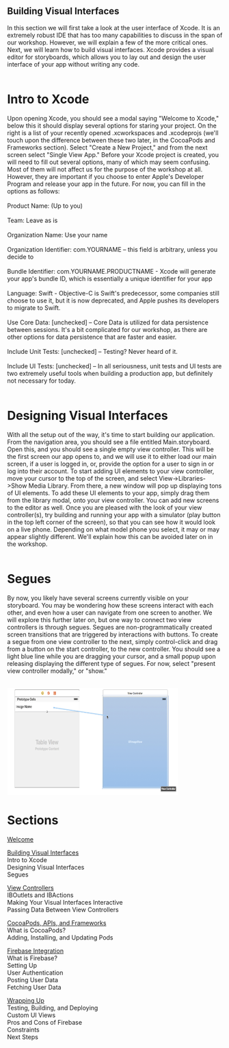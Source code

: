 ## Building Visual Interfaces
In this section we will first take a look at the user interface of Xcode. It is an extremely robust IDE that has too many capabilities to discuss in the span of our workshop. However, we will explain a few of the more critical ones. Next, we will learn how to build visual interfaces. Xcode provides a visual editor for storyboards, which allows you to lay out and design the user interface of your app without writing any code. <br /> <br />

#   Intro to Xcode
Upon opening Xcode, you should see a modal saying "Welcome to Xcode," below this it should display several options for staring your project. On the right is a list of your recently opened .xcworkspaces and .xcodeprojs (we'll touch upon the difference between these two later, in the CocoaPods and Frameworks section). Select "Create a New Project," and from the next screen select "Single View App." Before your Xcode project is created, you will need to fill out several options, many of which may seem confusing. Most of them will not affect us for the purpose of the workshop at all. However, they are important if you choose to enter Apple's Developer Program and release your app in the future. For now, you can fill in the options as follows: <br /> <br />
Product Name: (Up to you) <br /> <br />
Team: Leave as is <br /> <br />
Organization Name: Use your name <br /> <br />
Organization Identifier: com.YOURNAME – this field is arbitrary, unless you decide to <br /> <br />
Bundle Identifier: com.YOURNAME.PRODUCTNAME - Xcode will generate your app's bundle ID, which is essentially a unique identifier for your app <br /> <br />
Language: Swift - Objective-C is Swift's predecessor, some companies still choose to use it, but it is now deprecated, and Apple pushes its developers to migrate to Swift. <br /> <br />
Use Core Data: [unchecked] – Core Data is utilized for data persistence between sessions. It's a bit complicated for our workshop, as there are other options for data persistence that are faster and easier. <br /> <br />
Include Unit Tests: [unchecked] – Testing? Never heard of it. <br /> <br />
Include UI Tests: [unchecked] – In all seriousness, unit tests and UI tests are two extremely useful tools when building a production app, but definitely not necessary for today. <br /> <br />


#   Designing Visual Interfaces
With all the setup out of the way, it's time to start building our application. From the navigation area, you should see a file entitled Main.storyboard. Open this, and you should see a single empty view controller. This will be the first screen our app opens to, and we will use it to either load our main screen, if a user is logged in, or, provide the option for a user to sign in or log into their account. To start adding UI elements to your view controller, move your cursor to the top of the screen, and select View->Libraries->Show Media Library. From there, a new window will pop up displaying tons of UI elements. To add these UI elements to your app, simply drag them from the library modal, onto your view controller. You can add new screens to the editor as well. Once you are pleased with the look of your view controller(s), try building and running your app with a simulator (play button in the top left corner of the screen), so that you can see how it would look on a live phone. Depending on what model phone you select, it may or may appear slightly different. We'll explain how this can be avoided later on in the workshop. <br /> <br />

#   Segues
By now, you likely have several screens currently visible on your storyboard. You may be wondering how these screens interact with each other, and even how a user can navigate from one screen to another. We will explore this further later on, but one way to connect two view controllers is through segues. Segues are non-programmatically created screen transitions that are triggered by interactions with buttons. To create a segue from one view controller to the next, simply control-click and drag from a button on the start controller, to the new controller. You should see a light blue line while you are dragging your cursor, and a small popup upon releasing displaying the different type of segues. For now, select "present view controller modally," or "show." <br /> <br />

<img src="workshopImages/segue.png"
alt="Segue"
height="250" width="400" />


# Sections


<a href="README.md">Welcome</a> <br />

<a href="Visual-Interfaces.md">Building Visual Interfaces</a> <br />
Intro to Xcode <br />
Designing Visual Interfaces <br />
Segues <br />


<a href="ViewControllers.md">View Controllers</a> <br />
IBOutlets and IBActions <br />
Making Your Visual Interfaces Interactive <br />
Passing Data Between View Controllers <br />


<a href="Frameworks.md">CocoaPods, APIs, and Frameworks</a> <br />
What is CocoaPods? <br />
Adding, Installing, and Updating Pods <br />

<a href="Firebase.md">Firebase Integration</a> <br />
What is Firebase? <br />
Setting Up <br />
User Authentication <br />
Posting User Data <br />
Fetching User Data <br />

<a href="Conclusion.md">Wrapping Up</a> <br />
Testing, Building, and Deploying <br />
Custom UI Views <br />
Pros and Cons of Firebase <br />
Constraints <br />
Next Steps <br />
